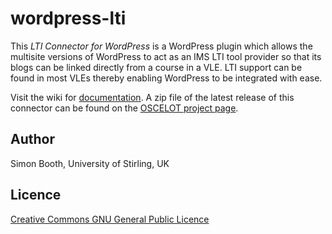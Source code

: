 # wordpress-lti

This *LTI Connector for WordPress* is a WordPress plugin which allows the multisite versions of WordPress to act as an IMS LTI tool provider so that its blogs can be linked directly from a course in a VLE. LTI support can be found in most VLEs thereby enabling WordPress to be integrated with ease.

Visit the wiki for [documentation](https://github.com/celtic-project/wordpress-lti/wiki).  A zip file of the latest release of this connector can be found on the [OSCELOT project page](https://github.com/OSCELOT/wordpress-lti).

## Author

Simon Booth, University of Stirling, UK

## Licence

[Creative Commons GNU General Public Licence](LICENSE)
